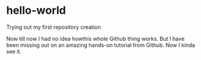 # hello-world
Trying out my first repository creation

Now till now I had no idea howthis whole Github thing works. But I have been missing out on an amazing hands-on tutorial from Github. Now I kinda see it.
